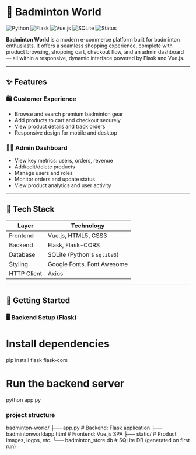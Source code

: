 # 🏸 Badminton World

![Python](https://img.shields.io/badge/Python-3.10-blue.svg)
![Flask](https://img.shields.io/badge/Backend-Flask-black.svg?logo=flask)
![Vue.js](https://img.shields.io/badge/Frontend-Vue.js-4FC08D.svg?logo=vue.js)
![SQLite](https://img.shields.io/badge/Database-SQLite-003B57.svg?logo=sqlite)
![Status](https://img.shields.io/badge/Status-Active-brightgreen)

**Badminton World** is a modern e-commerce platform built for badminton enthusiasts. It offers a seamless shopping experience, complete with product browsing, shopping cart, checkout flow, and an admin dashboard — all within a responsive, dynamic interface powered by Flask and Vue.js.

---

## ✨ Features

### 🛍️ Customer Experience
- Browse and search premium badminton gear
- Add products to cart and checkout securely
- View product details and track orders
- Responsive design for mobile and desktop

### 🧑‍💼 Admin Dashboard
- View key metrics: users, orders, revenue
- Add/edit/delete products
- Manage users and roles
- Monitor orders and update status
- View product analytics and user activity

---

## 🧰 Tech Stack

| Layer       | Technology     |
|-------------|----------------|
| Frontend    | Vue.js, HTML5, CSS3 |
| Backend     | Flask, Flask-CORS  |
| Database    | SQLite (Python's `sqlite3`) |
| Styling     | Google Fonts, Font Awesome |
| HTTP Client | Axios          |

---

## 🚀 Getting Started

### 🖥️ Backend Setup (Flask)


# Install dependencies
pip install flask flask-cors

# Run the backend server
python app.py

### project structure
badminton-world/
├── app.py                  # Backend: Flask application
├── badmintonworldapp.html # Frontend: Vue.js SPA
├── static/                 # Product images, logos, etc.
└── badminton_store.db      # SQLite DB (generated on first run)
